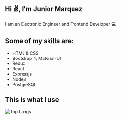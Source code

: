 ## Hi ✌️, I'm Junior Marquez

<p align='left'>I am an Electronic Engineer and Frontend Developer 💻</p>

 ## Some of my skills are:
<ul>
<li>HTML & CSS</li>
<li>Bootstrap 4, Material-UI</li>
<li>Redux</li>
<li>React</li>
<li>Expressjs</li>
<li>Nodejs</li>
<li>PostgreSQL</li>
</ul>

## This is what I use

![Top Langs](https://github-readme-stats.vercel.app/api/top-langs/?username=juniormr=tokyonight)
